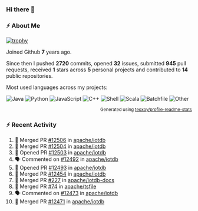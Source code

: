 ### Hi there 👋

### :zap: About Me

[![trophy](https://github-profile-trophy.vercel.app/?username=HTHou&theme=onedark)](https://github.com/ryo-ma/github-profile-trophy)
   
Joined Github **7** years ago.

Since then I pushed **2720** commits, opened **32** issues, submitted **945** pull requests, received **1** stars across **5** personal projects and contributed to **14** public repositories.

Most used languages across my projects:

![Java](https://img.shields.io/static/v1?style=flat-square&label=%E2%A0%80&color=555&labelColor=%23b07219&message=Java%EF%B8%B195.9%25)
![Python](https://img.shields.io/static/v1?style=flat-square&label=%E2%A0%80&color=555&labelColor=%233572A5&message=Python%EF%B8%B10.9%25)
![JavaScript](https://img.shields.io/static/v1?style=flat-square&label=%E2%A0%80&color=555&labelColor=%23f1e05a&message=JavaScript%EF%B8%B10.6%25)
![C++](https://img.shields.io/static/v1?style=flat-square&label=%E2%A0%80&color=555&labelColor=%23f34b7d&message=C%2B%2B%EF%B8%B10.4%25)
![Shell](https://img.shields.io/static/v1?style=flat-square&label=%E2%A0%80&color=555&labelColor=%2389e051&message=Shell%EF%B8%B10.4%25)
![Scala](https://img.shields.io/static/v1?style=flat-square&label=%E2%A0%80&color=555&labelColor=%23c22d40&message=Scala%EF%B8%B10.3%25)
![Batchfile](https://img.shields.io/static/v1?style=flat-square&label=%E2%A0%80&color=555&labelColor=%23C1F12E&message=Batchfile%EF%B8%B10.2%25)
![Other](https://img.shields.io/static/v1?style=flat-square&label=%E2%A0%80&color=555&labelColor=%23ededed&message=Other%EF%B8%B10.8%25)

<p align="right"><sub>Generated using <a href="https://github.com/marketplace/actions/profile-readme-stats">teoxoy/profile-readme-stats</a></sub></p>


<!--![](https://github.com/HTHou/HTHou/blob/output/github-contribution-grid-snake.svg)-->

<!--![Haonan Hou's github stats](https://github-readme-stats.vercel.app/api?username=HTHou&count_private=true&show_icons=true&theme=onedark)-->

<!--![Haonan Hou's wakatime stats](https://github-readme-stats.vercel.app/api/wakatime?username=HTHou&layout=compact&theme=onedark)-->

<!--![Top Langs](https://github-readme-stats.vercel.app/api/top-langs/?username=HTHou&theme=onedark&layout=compact)-->

### :zap: Recent Activity
<!--START_SECTION:activity-->
1. 🎉 Merged PR [#12506](https://github.com/apache/iotdb/pull/12506) in [apache/iotdb](https://github.com/apache/iotdb)
2. 🎉 Merged PR [#12504](https://github.com/apache/iotdb/pull/12504) in [apache/iotdb](https://github.com/apache/iotdb)
3. 💪 Opened PR [#12503](https://github.com/apache/iotdb/pull/12503) in [apache/iotdb](https://github.com/apache/iotdb)
4. 🗣 Commented on [#12492](https://github.com/apache/iotdb/issues/12492#issuecomment-2101842996) in [apache/iotdb](https://github.com/apache/iotdb)
5. 💪 Opened PR [#12493](https://github.com/apache/iotdb/pull/12493) in [apache/iotdb](https://github.com/apache/iotdb)
6. 🎉 Merged PR [#12454](https://github.com/apache/iotdb/pull/12454) in [apache/iotdb](https://github.com/apache/iotdb)
7. 🎉 Merged PR [#227](https://github.com/apache/iotdb-docs/pull/227) in [apache/iotdb-docs](https://github.com/apache/iotdb-docs)
8. 🎉 Merged PR [#74](https://github.com/apache/tsfile/pull/74) in [apache/tsfile](https://github.com/apache/tsfile)
9. 🗣 Commented on [#12473](https://github.com/apache/iotdb/issues/12473#issuecomment-2097237807) in [apache/iotdb](https://github.com/apache/iotdb)
10. 🎉 Merged PR [#12471](https://github.com/apache/iotdb/pull/12471) in [apache/iotdb](https://github.com/apache/iotdb)
<!--END_SECTION:activity-->

<!--
**HTHou/HTHou** is a ✨ _special_ ✨ repository because its `README.md` (this file) appears on your GitHub profile.

Here are some ideas to get you started:

- 🔭 I’m currently working on ...
- 🌱 I’m currently learning ...
- 👯 I’m looking to collaborate on ...
- 🤔 I’m looking for help with ...
- 💬 Ask me about ...
- 📫 How to reach me: ...
- 😄 Pronouns: ...
- ⚡ Fun fact: ...
-->
